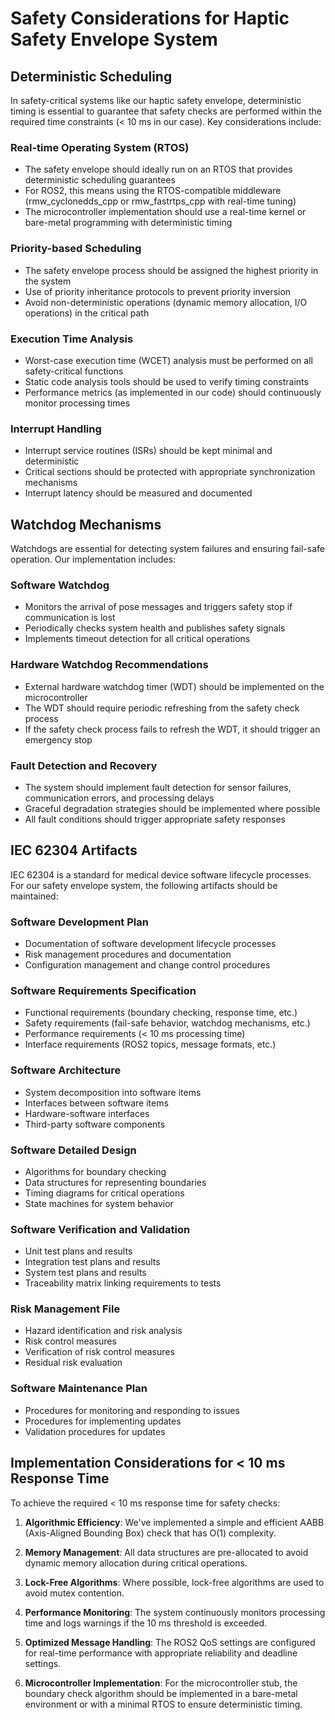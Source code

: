 # Safety Considerations for Haptic Safety Envelope System

## Deterministic Scheduling

In safety-critical systems like our haptic safety envelope, deterministic timing is essential to guarantee that safety checks are performed within the required time constraints (< 10 ms in our case). Key considerations include:

### Real-time Operating System (RTOS)
- The safety envelope should ideally run on an RTOS that provides deterministic scheduling guarantees
- For ROS2, this means using the RTOS-compatible middleware (rmw_cyclonedds_cpp or rmw_fastrtps_cpp with real-time tuning)
- The microcontroller implementation should use a real-time kernel or bare-metal programming with deterministic timing

### Priority-based Scheduling
- The safety envelope process should be assigned the highest priority in the system
- Use of priority inheritance protocols to prevent priority inversion
- Avoid non-deterministic operations (dynamic memory allocation, I/O operations) in the critical path

### Execution Time Analysis
- Worst-case execution time (WCET) analysis must be performed on all safety-critical functions
- Static code analysis tools should be used to verify timing constraints
- Performance metrics (as implemented in our code) should continuously monitor processing times

### Interrupt Handling
- Interrupt service routines (ISRs) should be kept minimal and deterministic
- Critical sections should be protected with appropriate synchronization mechanisms
- Interrupt latency should be measured and documented

## Watchdog Mechanisms

Watchdogs are essential for detecting system failures and ensuring fail-safe operation. Our implementation includes:

### Software Watchdog
- Monitors the arrival of pose messages and triggers safety stop if communication is lost
- Periodically checks system health and publishes safety signals
- Implements timeout detection for all critical operations

### Hardware Watchdog Recommendations
- External hardware watchdog timer (WDT) should be implemented on the microcontroller
- The WDT should require periodic refreshing from the safety check process
- If the safety check process fails to refresh the WDT, it should trigger an emergency stop

### Fault Detection and Recovery
- The system should implement fault detection for sensor failures, communication errors, and processing delays
- Graceful degradation strategies should be implemented where possible
- All fault conditions should trigger appropriate safety responses

## IEC 62304 Artifacts

IEC 62304 is a standard for medical device software lifecycle processes. For our safety envelope system, the following artifacts should be maintained:

### Software Development Plan
- Documentation of software development lifecycle processes
- Risk management procedures and documentation
- Configuration management and change control procedures

### Software Requirements Specification
- Functional requirements (boundary checking, response time, etc.)
- Safety requirements (fail-safe behavior, watchdog mechanisms, etc.)
- Performance requirements (< 10 ms processing time)
- Interface requirements (ROS2 topics, message formats, etc.)

### Software Architecture
- System decomposition into software items
- Interfaces between software items
- Hardware-software interfaces
- Third-party software components

### Software Detailed Design
- Algorithms for boundary checking
- Data structures for representing boundaries
- Timing diagrams for critical operations
- State machines for system behavior

### Software Verification and Validation
- Unit test plans and results
- Integration test plans and results
- System test plans and results
- Traceability matrix linking requirements to tests

### Risk Management File
- Hazard identification and risk analysis
- Risk control measures
- Verification of risk control measures
- Residual risk evaluation

### Software Maintenance Plan
- Procedures for monitoring and responding to issues
- Procedures for implementing updates
- Validation procedures for updates

## Implementation Considerations for < 10 ms Response Time

To achieve the required < 10 ms response time for safety checks:

1. **Algorithmic Efficiency**: We've implemented a simple and efficient AABB (Axis-Aligned Bounding Box) check that has O(1) complexity.

2. **Memory Management**: All data structures are pre-allocated to avoid dynamic memory allocation during critical operations.

3. **Lock-Free Algorithms**: Where possible, lock-free algorithms are used to avoid mutex contention.

4. **Performance Monitoring**: The system continuously monitors processing time and logs warnings if the 10 ms threshold is exceeded.

5. **Optimized Message Handling**: The ROS2 QoS settings are configured for real-time performance with appropriate reliability and deadline settings.

6. **Microcontroller Implementation**: For the microcontroller stub, the boundary check algorithm should be implemented in a bare-metal environment or with a minimal RTOS to ensure deterministic timing.
